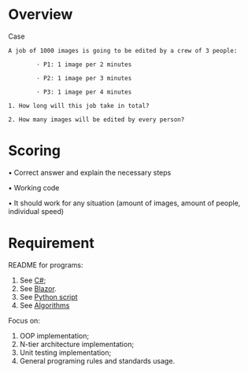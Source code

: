 # Overview
Case

```
A job of 1000 images is going to be edited by a crew of 3 people:

        · P1: 1 image per 2 minutes

        · P2: 1 image per 3 minutes

        · P3: 1 image per 4 minutes

1. How long will this job take in total?

2. How many images will be edited by every person?
```


# Scoring

•  Correct answer and explain the necessary steps

•  Working code[]()

•  It should work for any situation (amount of images, amount of people, individual speed)


# Requirement
README for programs:
1. See [C#](ME-TASK-C-Sharp.md);
2. See [Blazor](README/ME-TASK-BLAZOR.md).
3. See [Python script](None)
4. See [Algorithms](README/ALGORITHMS.md)

Focus on:

1. OOP implementation;
2. N-tier architecture implementation;
3. Unit testing implementation;
4. General programing rules and standards usage[]().              
